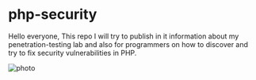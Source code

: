 # php-security

Hello everyone,
This repo I will try to publish in it information about my penetration-testing lab and also for programmers on how to discover and try to fix security vulnerabilities in PHP.

![photo](https://kinsta.com/wp-content/uploads/2023/10/PHP_Feature-Image-1024x536.jpg)
